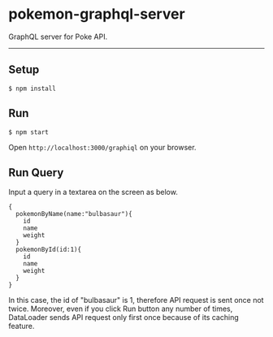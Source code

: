 # pokemon-graphql-server
GraphQL server for Poke API.

---

## Setup
```
$ npm install
```

## Run
```
$ npm start
```

Open `http://localhost:3000/graphiql` on your browser.

## Run Query
Input a query in a textarea on the screen as below.

```
{
  pokemonByName(name:"bulbasaur"){
    id
    name
    weight
  }
  pokemonById(id:1){
    id
    name
    weight
  }
}
``` 

In this case, the id of "bulbasaur" is 1, therefore API request is sent once not twice.
Moreover, even if you click Run button any number of times, DataLoader sends API request only first once because of its caching feature.

